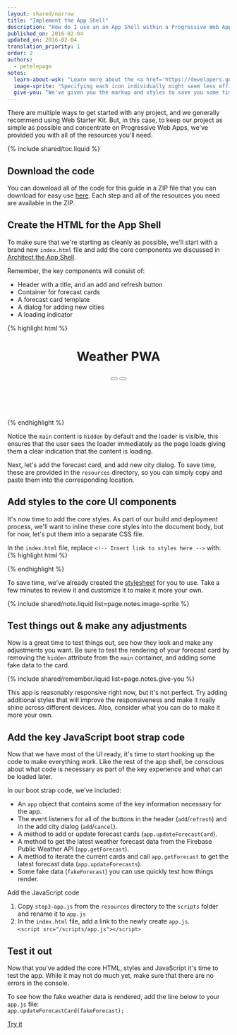 ```yaml
---
layout: shared/narrow
title: "Implement the App Shell"
description: "How do I use an an App Shell within a Progressive Web App?"
published_on: 2016-02-04
updated_on: 2016-02-04
translation_priority: 1
order: 2
authors:
  - petelepage
notes:
  learn-about-wsk: "Learn more about the <a href='https://developers.google.com/web/tools/starter-kit/'>Web Starter Kit</a>"
  image-sprite: "Specifying each icon individually might seem less efficient compared to using an image sprite, but we'll cache those later as part of the app shell, ensuring that they're always available, without the need to make a network request."
  give-you: "We've given you the markup and styles to save you some time and make sure you're starting on a solid foundation. In the next section, you'll have an opportunity to dive in and write your own code."
---
```


<p class="intro">
There are multiple ways to get started with any project, and we generally 
recommend using Web Starter Kit. But, in this case, to keep our project as 
simple as possible and concentrate on Progressive Web Apps, we've provided you 
with all of the resources you'll need.
</p>

{% include shared/toc.liquid %}

## Download the code

You can download all of the code for this guide in a ZIP file that you can
download for easy use [here](pwa-weather.zip). Each step and 
all of the resources you need are available in the ZIP. 

## Create the HTML for the App Shell

To make sure that we're starting as cleanly as possible, we'll start with a 
brand new `index.html` file and add the core components we discussed in 
[Architect the App Shell](step-01).

Remember, the key components will consist of:

* Header with a title, and an add and refresh button
* Container for forecast cards
* A forecast card template
* A dialog for adding new cities
* A loading indicator 

{% highlight html %}
<!DOCTYPE html>
<html>
<head>
  <meta charset="utf-8">
  <meta http-equiv="X-UA-Compatible" content="IE=edge">
  <meta name="viewport" content="width=device-width, initial-scale=1.0">
  <title>Weather PWA</title>
  <!-- Insert link to styles.css here -->
</head>
<body>
  <header class="header">
    <h1 class="header__title">Weather PWA</h1>
    <button id="butRefresh" class="headerButton"></button>
    <button id="butAdd" class="headerButton"></button>
  </header>

  <main class="main" hidden>
    <!-- Insert forecast-card.html here -->
  </main>

  <div class="dialog-container">
    <!-- Insert add-new-city-dialog.html here -->
  </div>

  <div class="loader">
    <svg viewBox="0 0 32 32" width="32" height="32">
      <circle id="spinner" cx="16" cy="16" r="14" fill="none"></circle>
    </svg>
  </div>

  <!-- Insert link to app.js here -->
</body>
</html>
{% endhighlight %}

Notice the `main` content is `hidden` by default and the loader is visible, this 
ensures that the user sees the loader immediately as the page loads giving them 
a clear indication that the content is loading.

Next, let's add the forecast card, and add new city dialog. To save time, these 
are provided in the `resources` directory, so you can simply copy and paste them 
into the corresponding location.

## Add styles to the core UI components

It's now time to add the core styles. As part of our build and deployment 
process, we'll want to inline these core styles into the document body, but for 
now, let's put them into a separate CSS file.

In the `index.html` file, replace `<!-- Insert link to styles here -->` with: 
{% highlight html %} 
<link rel="stylesheet" type="text/css" href="styles/inline.css">
{% endhighlight %}

To save time, we've already created the 
[stylesheet](https://weather-pwa-sample.firebaseapp.com/styles/inline.css) for 
you to use. Take a few minutes to review it and customize it to make it more 
your own.

{% include shared/note.liquid list=page.notes.image-sprite %}

## Test things out & make any adjustments

Now is a great time to test things out, see how they look and make any 
adjustments you want. Be sure to test the rendering of your forecast card by 
removing the `hidden` attribute from the `main` container, and adding some fake data 
to the card. 

{% include shared/remember.liquid list=page.notes.give-you %}

This app is reasonably responsive right now, but it's not perfect. Try adding 
additional styles that will improve the responsiveness and make it really shine 
across different devices. Also, consider what you can do to make it more your 
own.

## Add the key JavaScript boot strap code

Now that we have most of the UI ready, it's time to start hooking up the code to 
make everything work. Like the rest of the app shell, be conscious about what 
code is necessary as part of the key experience and what can be loaded later. 

In our boot strap code, we've included:

* An `app` object that contains some of the key information necessary for the app.
* The event listeners for all of the buttons in the header (`add`/`refresh`) and in 
  the add city dialog (`add`/`cancel`).
* A method to add or update forecast cards (`app.updateForecastCard`).
* A method to get the latest weather forecast data from the Firebase Public 
  Weather API (`app.getForecast`).
* A method to iterate the current cards and call `app.getForecast` to get the 
  latest forecast data (`app.updateForecasts`).
* Some fake data (`fakeForecast`) you can use quickly test how things render.

Add the JavaScript code

1. Copy `step3-app.js` from the `resources` directory to the `scripts` folder and 
   rename it to `app.js`
1. In the `index.html` file, add a link to the newly create `app.js`.<br/>
   `<script src="/scripts/app.js"></script>`

## Test it out

Now that you've added the core HTML, styles and JavaScript it's time to test the 
app. While it may not do much yet, make sure that there are no errors in the 
console.

To see how the fake weather data is rendered, add the line below to your `app.js` 
file:  
`app.updateForecastCard(fakeForecast);`

<a href="https://weather-pwa-sample.firebaseapp.com/step-02/" class="mdl-button mdl-js-button mdl-button--raised mdl-button--colored">Try it</a>
